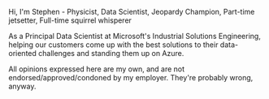 Hi, I'm Stephen - Physicist, Data Scientist, Jeopardy Champion, Part-time jetsetter, Full-time squirrel whisperer

As a Principal Data Scientist at Microsoft's Industrial Solutions Engineering, helping our customers come up with the best solutions to their data-oriented challenges and standing them up on Azure.

All opinions expressed here are my own, and are not endorsed/approved/condoned by my employer. They're probably wrong, anyway.

<!--
**sdwebb/sdwebb** is a ✨ _special_ ✨ repository because its `README.md` (this file) appears on your GitHub profile.

Here are some ideas to get you started:

- 🔭 I’m currently working on ...
- 🌱 I’m currently learning ...
- 👯 I’m looking to collaborate on ...
- 🤔 I’m looking for help with ...
- 💬 Ask me about ...
- 📫 How to reach me: ...
- 😄 Pronouns: ...
- ⚡ Fun fact: ...
-->

